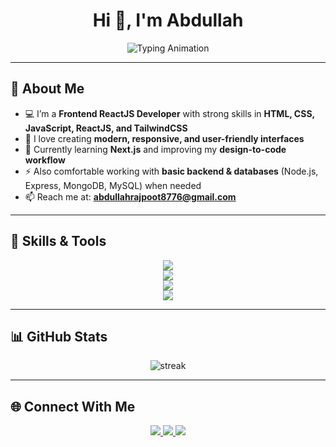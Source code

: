 <!-- Fancy GitHub Profile README -->

<h1 align="center">Hi 👋, I'm Abdullah</h1>

<!-- Typing Animation -->
<p align="center">
    <img src="https://readme-typing-svg.herokuapp.com?size=24&color=FF6F61&center=true&vCenter=true&width=600&lines=Frontend+Developer;ReactJS+Enthusiast;Tailwind+CSS+Lover;Passionate+About+UI%2FUX;Always+Learning+New+Things" alt="Typing Animation" />
 
</p>

---

## 🌟 About Me  
- 💻 I’m a **Frontend ReactJS Developer** with strong skills in **HTML, CSS, JavaScript, ReactJS, and TailwindCSS**  
- 🎨 I love creating **modern, responsive, and user-friendly interfaces**  
- 🌱 Currently learning **Next.js** and improving my **design-to-code workflow**  
- ⚡ Also comfortable working with **basic backend & databases** (Node.js, Express, MongoDB, MySQL) when needed  
- 📫 Reach me at: **abdullahrajpoot8776@gmail.com**  

---

## 🚀 Skills & Tools  

<p align="center">
  <!-- Frontend -->
  <img src="https://skillicons.dev/icons?i=html,css,js,react,tailwind" />
  <br/>
  <!-- Backend (basic) -->
  <img src="https://skillicons.dev/icons?i=nodejs,express,python" />
  <br/>
  <!-- Databases -->
  <img src="https://skillicons.dev/icons?i=mongodb,mysql" />
  <br/>
  <!-- Others -->
  <img src="https://skillicons.dev/icons?i=git,github,vscode" />
</p>

---

## 📊 GitHub Stats  

<p align="center">
  <img src="https://github-readme-streak-stats.herokuapp.com/?user=abdullah2302&theme=radical&hide_border=true" alt="streak" />
</p>



---

## 🌐 Connect With Me  

<p align="center">
  <a href="https://www.linkedin.com/in/abdullah-azhar23/" target="_blank">
    <img src="https://img.shields.io/badge/LinkedIn-0077B5?style=for-the-badge&logo=linkedin&logoColor=white" />
  </a>
  <a href="mailto:abdullahrajpoot8776@gmail.com">
    <img src="https://img.shields.io/badge/Email-D14836?style=for-the-badge&logo=gmail&logoColor=white" />
  </a>
  <a href="https://abdullah2302.github.io/my-Portfolio" target="_blank">
    <img src="https://img.shields.io/badge/Portfolio-000000?style=for-the-badge&logo=react&logoColor=white" />
  </a>
</p>

